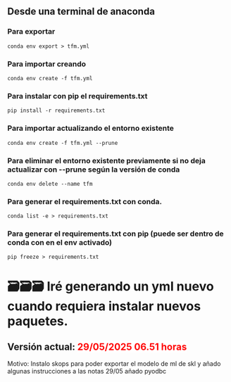 ## Desde una terminal de anaconda

### Para exportar
<code>conda env export > tfm.yml</code>

### Para importar creando
<code>conda env create -f tfm.yml</code>

### Para instalar con pip el requirements.txt
<code>pip install -r requirements.txt</code>

### Para importar actualizando el entorno existente
<code>conda env create -f tfm.yml --prune</code>

### Para eliminar el entorno existente previamente si no deja actualizar con --prune según la versión de conda
<code>conda env delete --name tfm</code>

### Para generar el requirements.txt con conda. 
<code>conda list -e > requirements.txt</code>

### Para generar el requirements.txt con pip (puede ser dentro de conda con en el env activado)
<code>pip freeze > requirements.txt</code>



# 🗃️🗃️🗃️ Iré generando un yml nuevo cuando requiera instalar nuevos paquetes.

## Versión actual:  <span style="color:red;background-color:white;">29/05/2025 06.51 horas</span>  

Motivo: Instalo skops para poder exportar el modelo de ml de skl y añado algunas instrucciones a las notas
29/05 añado pyodbc

